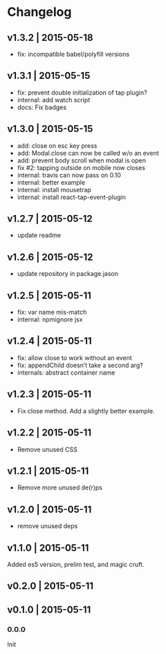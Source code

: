 # Changelog

## v1.3.2 | 2015-05-18
* fix: incompatible babel/polyfill versions

## v1.3.1 | 2015-05-15
* fix: prevent double initialization of tap plugin?
* internal: add watch script
* docs: Fix badges

## v1.3.0 | 2015-05-15
* add: close on esc key press
* add: Modal.close can now be called w/o an event
* add: prevent body scroll when modal is open
* fix #2: tapping outside on mobile now closes
* internal: travis can now pass on 0.10
* internal: better example
* internal: install mousetrap
* internal: install react-tap-event-plugin

## v1.2.7 | 2015-05-12
* update readme

## v1.2.6 | 2015-05-12
* update repository in package.jason

## v1.2.5 | 2015-05-11
* fix: var name mis-match
* internal: npmignore jsx

## v1.2.4 | 2015-05-11
* fix: allow close to work without an event
* fix: appendChild doesn’t take a second arg?
* internals: abstract container name

## v1.2.3 | 2015-05-11
* Fix close method. Add a slightly better example.

## v1.2.2 | 2015-05-11
* Remove unused CSS

## v1.2.1 | 2015-05-11
* Remove more unused de(r)ps

## v1.2.0 | 2015-05-11
* remove unused deps

## v1.1.0 | 2015-05-11
Added es5 version, prelim test, and magic cruft.

## v0.2.0 | 2015-05-11


## v0.1.0 | 2015-05-11


### 0.0.0
Init














